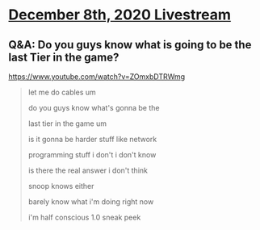 # [December 8th, 2020 Livestream](../2020-12-08.md)
## Q&A: Do you guys know what is going to be the last Tier in the game?
https://www.youtube.com/watch?v=ZOmxbDTRWmg
> let me do cables um
> 
> do you guys know what's gonna be the
> 
> last tier in the game um
> 
> is it gonna be harder stuff like network
> 
> programming stuff i don't i don't know
> 
> is there the real answer i don't think
> 
> snoop knows either
> 
> barely know what i'm doing right now
> 
> i'm half conscious 1.0 sneak peek
> 
